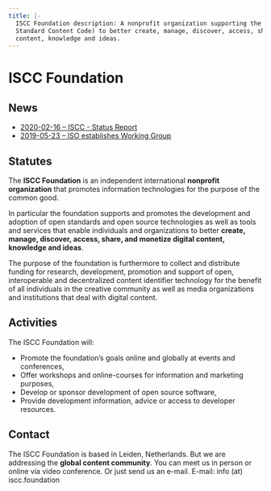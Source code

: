 ```yaml
---
title: |-
  ISCC Foundation description: A nonprofit organization supporting the ISCC (International
  Standard Content Code) to better create, manage, discover, access, share, and monetize digital
  content, knowledge and ideas.
---
```


# ISCC Foundation

## News

- [2020-02-16 – ISCC - Status Report](news/2020-02-16.md)
- [2019-05-23 – ISO establishes Working Group](news/2019-05-23.md)

## Statutes

The **ISCC Foundation** is an independent international **nonprofit organization** that promotes
information technologies for the purpose of the common good.

In particular the foundation supports and promotes the development and adoption of open standards
and open source technologies as well as tools and services that enable individuals and organizations
to better **create, manage, discover, access, share, and monetize digital content, knowledge and
ideas**.

The purpose of the foundation is furthermore to collect and distribute funding for research,
development, promotion and support of open, interoperable and decentralized content identifier
technology for the benefit of all individuals in the creative community as well as media
organizations and institutions that deal with digital content.

## Activities

The ISCC Foundation will:

- Promote the foundation’s goals online and globally at events and conferences,
- Offer workshops and online-courses for information and marketing purposes,
- Develop or sponsor development of open source software,
- Provide development information, advice or access to developer resources.

## Contact

The ISCC Foundation is based in Leiden, Netherlands. But we are addressing the **global content
community**. You can meet us in person or online via video conference. Or just send us an e-mail.
E-mail: info (at) iscc.foundation
